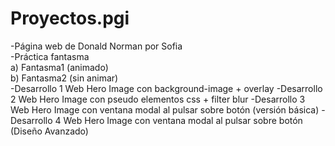 # Proyectos.pgi
-Página web de Donald Norman por Sofia <br>
-Práctica fantasma <br>
    a) Fantasma1 (animado) <br>
    b) Fantasma2 (sin animar) <br>
-Desarrollo 1
    Web Hero Image con background-image + overlay
-Desarrollo 2
    Web Hero Image con pseudo elementos css + filter blur
-Desarrollo 3
    Web Hero Image con ventana modal al pulsar sobre botón (versión básica)
-Desarrollo 4
    Web Hero Image con ventana modal al pulsar sobre botón (Diseño Avanzado)
